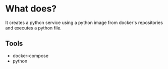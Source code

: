 # What does?

It creates a python service using a python image from docker's repositories and executes a python file.

## Tools

- docker-compose
- python

